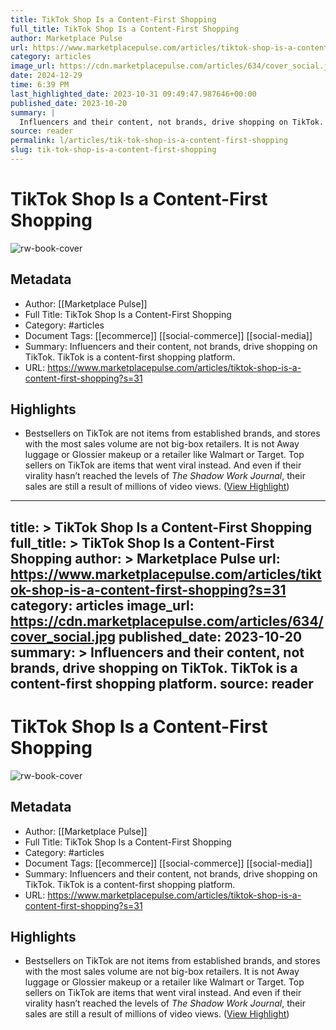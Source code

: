 ```yaml
---
title: TikTok Shop Is a Content-First Shopping
full_title: TikTok Shop Is a Content-First Shopping
author: Marketplace Pulse
url: https://www.marketplacepulse.com/articles/tiktok-shop-is-a-content-first-shopping?s=31
category: articles
image_url: https://cdn.marketplacepulse.com/articles/634/cover_social.jpg
date: 2024-12-29
time: 6:39 PM
last_highlighted_date: 2023-10-31 09:49:47.987646+00:00
published_date: 2023-10-20
summary: |
  Influencers and their content, not brands, drive shopping on TikTok. TikTok is a content-first shopping platform.
source: reader
permalink: l/articles/tik-tok-shop-is-a-content-first-shopping
slug: tik-tok-shop-is-a-content-first-shopping
---
```

# TikTok Shop Is a Content-First Shopping

![rw-book-cover](https://cdn.marketplacepulse.com/articles/634/cover_social.jpg)

## Metadata
- Author: [[Marketplace Pulse]]
- Full Title: TikTok Shop Is a Content-First Shopping
- Category: #articles
- Document Tags: [[ecommerce]] [[social-commerce]] [[social-media]] 
- Summary: Influencers and their content, not brands, drive shopping on TikTok. TikTok is a content-first shopping platform.
- URL: https://www.marketplacepulse.com/articles/tiktok-shop-is-a-content-first-shopping?s=31

## Highlights
- Bestsellers on TikTok are not items from established brands, and stores with the most sales volume are not big-box retailers. It is not Away luggage or Glossier makeup or a retailer like Walmart or Target. Top sellers on TikTok are items that went viral instead. And even if their virality hasn’t reached the levels of *The Shadow Work Journal*, their sales are still a result of millions of video views. ([View Highlight](https://read.readwise.io/read/01he2j78z0a1krdk6n0gny6p22))


---
title: >
  TikTok Shop Is a Content-First Shopping
full_title: >
  TikTok Shop Is a Content-First Shopping
author: >
  Marketplace Pulse
url: https://www.marketplacepulse.com/articles/tiktok-shop-is-a-content-first-shopping?s=31
category: articles
image_url: https://cdn.marketplacepulse.com/articles/634/cover_social.jpg
published_date: 2023-10-20
summary: >
  Influencers and their content, not brands, drive shopping on TikTok. TikTok is a content-first shopping platform.
source: reader
---
# TikTok Shop Is a Content-First Shopping

![rw-book-cover](https://cdn.marketplacepulse.com/articles/634/cover_social.jpg)

## Metadata
- Author: [[Marketplace Pulse]]
- Full Title: TikTok Shop Is a Content-First Shopping
- Category: #articles
- Document Tags: [[ecommerce]] [[social-commerce]] [[social-media]] 
- Summary: Influencers and their content, not brands, drive shopping on TikTok. TikTok is a content-first shopping platform.
- URL: https://www.marketplacepulse.com/articles/tiktok-shop-is-a-content-first-shopping?s=31

## Highlights
- Bestsellers on TikTok are not items from established brands, and stores with the most sales volume are not big-box retailers. It is not Away luggage or Glossier makeup or a retailer like Walmart or Target. Top sellers on TikTok are items that went viral instead. And even if their virality hasn’t reached the levels of *The Shadow Work Journal*, their sales are still a result of millions of video views. ([View Highlight](https://read.readwise.io/read/01he2j78z0a1krdk6n0gny6p22))


